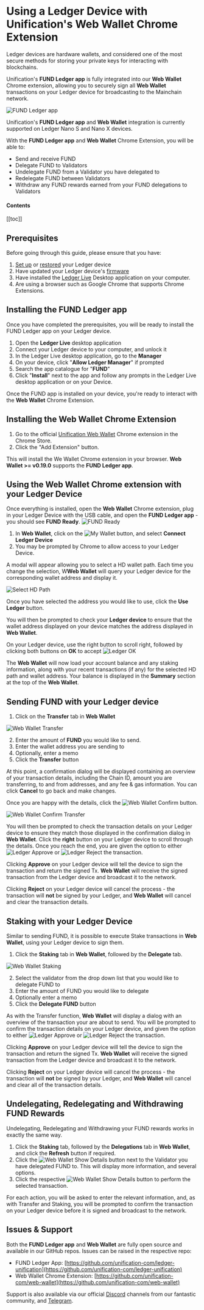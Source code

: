 # Using a Ledger Device with Unification's Web Wallet Chrome Extension

Ledger devices are hardware wallets, and considered one of the most secure
methods for storing your private keys for interacting with blockchains.

Unification's **FUND Ledger app** is fully integrated into our **Web Wallet** Chrome extension, allowing you to securely sign all **Web Wallet** transactions on your Ledger device for broadcasting to the Mainchain network.

![FUND Ledger app](../.vuepress/public/assets/img/FUND_ledger_app.png)

Unification's **FUND Ledger app** and **Web Wallet** integration is currently supported on Ledger Nano S and Nano X devices.

With the **FUND Ledger app** and **Web Wallet** Chrome Extension, you will be able to:

- Send and receive FUND
- Delegate FUND to Validators
- Undelegate FUND from a Validator you have delegated to
- Redelegate FUND between Validators
- Withdraw any FUND rewards earned from your FUND delegations to Validators

#### Contents

[[toc]]

## Prerequisites

Before going through this guide, please ensure that you have:

1. [Set up](https://support.ledger.com/hc/en-us/articles/360000613793) or [restored](https://support.ledger.com/hc/en-us/articles/360005434914) your Ledger device
2. Have updated your Ledger device's [firmware](https://support.ledgerwallet.com/hc/en-us/articles/360002731113-Update-Ledger-Nano-S-firmware)
3. Have installed the [Ledger Live](https://support.ledger.com/hc/en-us/articles/360006395553) Desktop application on your computer.
4. Are using a browser such as Google Chrome that supports Chrome Extensions.

## Installing the FUND Ledger app

Once you have completed the prerequisites, you will be ready to install the FUND
Ledger app on your Ledger device.

1. Open the **Ledger Live** desktop application
2. Connect your Ledger device to your computer, and unlock it
3. In the Ledger Live desktop application, go to the **Manager**
4. On your device, click "**Allow Ledger Manager**" if prompted
5. Search the app catalogue for "**FUND**"
6. Click "**Install**" next to the app and follow any prompts in the Ledger Live desktop application or on your Device.

Once the FUND app is installed on your device, you're ready to interact with
the **Web Wallet** Chrome Extension.

## Installing the Web Wallet Chrome Extension

1. Go to the official [Unification Web Wallet](https://chrome.google.com/webstore/detail/unification-web-wallet/mkjjflkhdddfjhonakofipfojoepfndk) Chrome extension in the Chrome Store.
2. Click the "Add Extension" button.

This will install the We Wallet Chrome extension in your browser. **Web Wallet >= v0.19.0** supports the **FUND Ledger app**.

## Using the Web Wallet Chrome extension with your Ledger Device

Once everything is installed, open the **Web Wallet** Chrome extension, plug in your Ledger Device with the USB cable, and open the **FUND Ledger app** - you should see **FUND Ready**. ![FUND Ready](../.vuepress/public/assets/img/FUND_app.png)

1. In **Web Wallet**, click on the ![My Wallet](../.vuepress/public/assets/img/my_wallet_button.png) button, and select **Connect Ledger Device**
2. You may be prompted by Chrome to allow access to your Ledger Device.

A modal will appear allowing you to select a HD wallet path. Each time you change the selection, W**Web Wallet** will query your Ledger device for the corresponding wallet address and display it.

![Select HD Path](../.vuepress/public/assets/img/ledger_select_hd_path.png)

Once you have selected the address you would like to use, click the **Use Ledger** button.

You will then be prompted to check your **Ledger device** to ensure that the wallet address displayed on your device matches the address displayed in **Web Wallet**.

On your Ledger device, use the right button to scroll right, followed by clicking both buttons on **OK** to accept ![Ledger OK](../.vuepress/public/assets/img/ledger_ok.png)

The **Web Wallet** will now load your account balance and any staking information, along with your recent transactions (if any) for the selected HD path and wallet address. Your balance is displayed in the **Summary** section at the top of the **Web Wallet**.

## Sending FUND with your Ledger device

1. Click on the **Transfer** tab in **Web Wallet**

![Web Wallet Transfer](../.vuepress/public/assets/img/web_wallet_transfer.png)

2. Enter the amount of **FUND** you would like to send.
3. Enter the wallet address you are sending to
4. Optionally, enter a memo
5. Click the **Transfer** button

At this point, a confirmation dialog will be displayed containing an overview of your transaction details, including the Chain ID, amount you are transferring, to and from addresses, and any fee & gas information. You can click **Cancel** to go back and make changes.

Once you are happy with the details, click the ![Web Wallet Confirm](../.vuepress/public/assets/img/web_wallet_confirm_button.png) button.

![Web Wallet Confirm Transfer](../.vuepress/public/assets/img/ledger_web_wallet_confirm_transfer.png)

You will then be prompted to check the transaction details on your Ledger device to ensure they match those displayed in the confirmation dialog in **Web Wallet**. Click the **right** button on your Ledger device to scroll through the details. Once you reach the end, you are given the option to either ![Ledger Approve](../.vuepress/public/assets/img/ledger_approve.png) or ![Ledger Reject](../.vuepress/public/assets/img/ledger_reject.png) the transaction.

Clicking **Approve** on your Ledger device will tell the device to sign the transaction and return the signed Tx. **Web Wallet** will receive the signed transaction from the Ledger device and broadcast it to the network.

Clicking **Reject** on your Ledger device will cancel the process - the transaction will **not** be signed by your Ledger, and **Web Wallet** will cancel and clear the transaction details.

## Staking with your Ledger Device

Similar to sending FUND, it is possible to execute Stake transactions in **Web Wallet**, using your Ledger device to sign them.

1. Click the **Staking** tab in **Web Wallet**, followed by the **Delegate** tab.

![Web Wallet Staking](../.vuepress/public/assets/img/web_wallet_staking.png)

2. Select the validator from the drop down list that you would like to delegate FUND to
3. Enter the amount of FUND you would like to delegate
4. Optionally enter a memo
5. Click the **Delegate FUND** button

As with the Transfer function, **Web Wallet** will display a dialog with an overview of the transaction your are about to send. You will be prompted to confirm the transaction details on your Ledger device, and given the option to either ![Ledger Approve](../.vuepress/public/assets/img/ledger_approve.png) or ![Ledger Reject](../.vuepress/public/assets/img/ledger_reject.png) the transaction.

Clicking **Approve** on your Ledger device will tell the device to sign the transaction and return the signed Tx. **Web Wallet** will receive the signed transaction from the Ledger device and broadcast it to the network.

Clicking **Reject** on your Ledger device will cancel the process - the transaction will **not** be signed by your Ledger, and **Web Wallet** will cancel and clear all of the transaction details.

## Undelegating, Redelegating and Withdrawing FUND Rewards

Undelegating, Redelegating and Withdrawing your FUND rewards works in exactly the same way.

1. Click the **Staking** tab, followed by the **Delegations** tab in **Web Wallet**, and click the **Refresh** button if required.
2. Click the ![Web Wallet Show Details](../.vuepress/public/assets/img/web_wallet_staking_show_details_button.png) button next to the Validator you have delegated FUND to. This will display more information, and several options.
3. Click the respective ![Web Wallet Show Details](../.vuepress/public/assets/img/web_wallet_staking_option_buttons.png) button to perform the selected transaction.

For each action, you will be asked to enter the relevant information, and, as with Transfer and Staking, you will be prompted to confirm the transaction on your Ledger device before it is signed and broadcast to the network.

## Issues & Support

Both the **FUND Ledger app** and **Web Wallet** are fully open source and available in our GitHub repos. Issues can be raised in the respective repo:

- FUND Ledger App: [https://github.com/unification-com/ledger-unification](https://github.com/unification-com/ledger-unification)
- Web Wallet Chrome Extension: [https://github.com/unification-com/web-wallet](https://github.com/unification-com/web-wallet)

Support is also available via our official [Discord](https://discord.gg/SeB69w5) channels from our fantastic community, and [Telegram](https://t.me/unificationfoundation).
